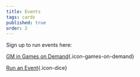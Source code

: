 ```yaml
---
title: Events
tags: cards
published: true
order: 2
---
```


Sign up to run events here:

[GM in Games on Demand](https://www.bigbadcon.com/games-on-demand/){.icon-games-on-demand}

[Run an Event](https://www.bigbadcon.com/run-an-event/){.icon-dice}

<!--[Games on Demand](https://www.bigbadcon.com/games-on-demand-how-it-works/){.icon-games-on-demand}-->
